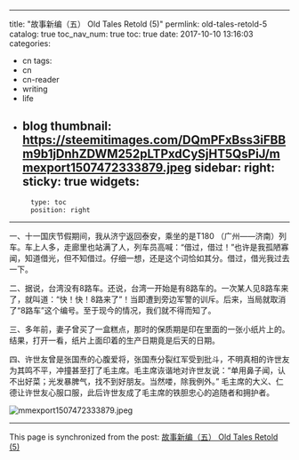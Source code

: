 
---
title: "故事新编（五）  Old Tales Retold (5)"
permlink: old-tales-retold-5
catalog: true
toc_nav_num: true
toc: true
date: 2017-10-10 13:16:03
categories:
- cn
tags:
- cn
- cn-reader
- writing
- life
- blog
thumbnail: https://steemitimages.com/DQmPFxBss3iFBBm9b1jDnhZDWM252pLTPxdCySjHT5QsPiJ/mmexport1507472333879.jpeg
sidebar:
    right:
        sticky: true
widgets:
    -
        type: toc
        position: right
---


一、十一国庆节假期间，我从济宁返回泰安，乘坐的是T180 （广州——济南）列车。车上人多，走廊里也站满了人，列车员高喊：“借过，借过！”也许是我孤陋寡闻，知道借光，但不知借过。仔细一想，还是这个词恰如其分。借过，借光我过去一下。

二、据说，台湾没有8路车。还说，台湾一开始是有8路车的。一次某人见8路车来了，就叫道：“快！快！8路来了”！当即遭到旁边军警的训斥。后来，当局就取消了“8路车”这个编号。至于现今的情况，我们就不得而知了。

三、多年前，妻子曾买了一盒糕点，那时的保质期是印在里面的一张小纸片上的。结果，打开一看，纸片上面印着的生产日期竟是后天的日期。

四、许世友曾是张国焘的心腹爱将，张国焘分裂红军受到批斗，不明真相的许世友为其鸣不平，冲撞甚至打了毛主席。毛主席诙谐地对许世友说：“单用鼻子闻，认不出好菜；光发暴脾气，找不到好朋友。当然喽，除我例外。” 毛主席的大义、仁德让许世友心服口服，此后许世友成了毛主席的铁胆忠心的追随者和拥护者。

![mmexport1507472333879.jpeg](https://steemitimages.com/DQmPFxBss3iFBBm9b1jDnhZDWM252pLTPxdCySjHT5QsPiJ/mmexport1507472333879.jpeg)

- - -

This page is synchronized from the post: [故事新编（五）  Old Tales Retold (5)](https://steemit.com/@bring/old-tales-retold-5)
